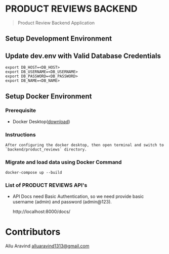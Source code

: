 # PRODUCT REVIEWS BACKEND

> Product Review Backend Application

## Setup Development Environment

## Update dev.env with Valid Database Credentials

    export DB_HOST=<DB_HOST>
    export DB_USERNAME=<DB_USERNAME>
    export DB_PASSWORD=<DB_PASSWORD>
    export DB_NAME=<DB_NAME>

## Setup Docker Environment

### Prerequisite

- Docker Desktop([download](https://www.docker.com/products/docker-desktop))

### Instructions

    After configuring the docker desktop, then open terminal and switch to `backend/product_reviews` directory.
    
### Migrate and load data using Docker Command

    docker-compose up --build

### List of PRODUCT REVIEWS API's

- API Docs need Basic Authentication, so we need provide basic username (admin) and password (admin@123).

    http://localhost:8000/docs/

# Contributors

Allu Aravind <alluaravind1313@gmail.com>
